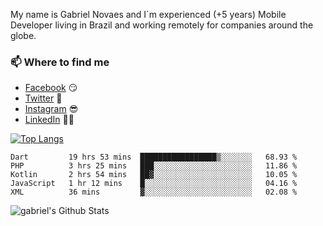 
<!--
### Hi there 👋

**gblnovaes/gblnovaes** is a ✨ _special_ ✨ repository because its `README.md` (this file) appears on your GitHub profile.

Here are some ideas to get you started:

- 🔭 I’m currently working on ...
- 🌱 I’m currently learning ...
- 👯 I’m looking to collaborate on ...
- 🤔 I’m looking for help with ...
- 💬 Ask me about ...
- 📫 How to reach me: ...
- 😄 Pronouns: ...
- ⚡ Fun fact: ...
-->

My name is Gabriel Novaes and I´m experienced (+5 years) Mobile Developer living in Brazil and working remotely for companies around the globe. 



### 📫 Where to find me
- [Facebook](https://facebook.com/gblnovaes) 😏
- [Twitter](https://twitter.com/gblnovaes) 🐤
- [Instagram](https://instagram.com/gblnovaes_) 😎
- [LinkedIn](https://linkedin.com/in/gblnovaes) 👨💼

<!--- [Website](https://gabrielnovaes.com.br) 😏🔗 -->

[![Top Langs](https://github-readme-stats.vercel.app/api/top-langs/?username=gblnovaes)](https://github.com/gblnovaes/github-readme-stats)

<!--START_SECTION:waka-->
```text
Dart         19 hrs 53 mins  █████████████████▒░░░░░░░   68.93 % 
PHP          3 hrs 25 mins   ███░░░░░░░░░░░░░░░░░░░░░░   11.86 % 
Kotlin       2 hrs 54 mins   ██▓░░░░░░░░░░░░░░░░░░░░░░   10.05 % 
JavaScript   1 hr 12 mins    █░░░░░░░░░░░░░░░░░░░░░░░░   04.16 % 
XML          36 mins         ▓░░░░░░░░░░░░░░░░░░░░░░░░   02.08 % 
```
<!--END_SECTION:waka-->

![gabriel's Github Stats](https://github-readme-stats.vercel.app/api?username=gblnovaes&show_icons=true&theme=radical)
